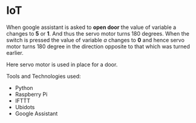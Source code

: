 # IoT
When google assistant is asked to **open door** the value of variable a changes to **5** or **1**. And thus the servo motor turns 180 degrees.
When the switch is pressed the value of variable *a* changes to **0** and hence servo motor turns 180 degree in the direction opposite to that which was turned earlier.

Here servo motor is used in place for a door.

Tools and Technologies used:
- Python
- Raspberry Pi
- IFTTT
- Ubidots
- Google Assistant
